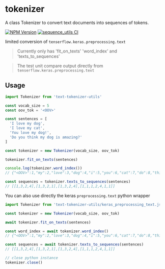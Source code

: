 # tokenizer
A class Tokenizer to convert text documents into sequences of tokens.

[![NPM Version](https://img.shields.io/npm/v/text-tokenizer-utils.svg)](https://www.npmjs.com/package/text-tokenizer-utils)
[![sequence_utils CI](https://github.com/syarul/tokenizer/actions/workflows/main-ci.yml/badge.svg)](https://github.com/syarul/tokenizer/actions/workflows/main-ci.yml)

limited conversion of `tenserflow.keras.preprocessing.text`

> Currently only has 'fit_on_texts' 'word_index' and 'texts_to_sequences'

> The test unit compare output directly from `tenserflow.keras.preprocessing.text`

## Usage

```js
import Tokenizer from 'text-tokenizer-utils'

const vocab_size = 5
const oov_tok = '<OOV>'

const sentences = [
  'I love my dog',
  'I love my cat',
  'You love my dog!',
  'Do you think my dog is amazing?'
]

const tokenizer = new Tokenizer(vocab_size, oov_tok)

tokenizer.fit_on_texts(sentences)

console.log(tokenizer.word_index())
// {"<OOV>":1,"my":2,"love":3,"dog":4,"i":5,"you":6,"cat":7,"do":8,"think":9,"is":10,"amazing":11}

const sequences = tokenizer.texts_to_sequences(sentences)
// [[1,3,2,4],[1,3,2,1],[1,3,2,4],[1,1,1,2,4,1,1]]
```

You can also use directly the keras `preprocessing.text` python wrapper

```js
import Tokenizer from 'text-tokenizer-utils/keras_preprocessing_text.js'

const tokenizer = new Tokenizer(vocab_size, oov_tok)

await tokenizer.fit_on_texts(sentences)

const word_index = await tokenizer.word_index()
// {"<OOV>":1,"my":2,"love":3,"dog":4,"i":5,"you":6,"cat":7,"do":8,"think":9,"is":10,"amazing":11}

const sequences = await tokenizer.texts_to_sequences(sentences)
// [[1,3,2,4],[1,3,2,1],[1,3,2,4],[1,1,1,2,4,1,1]]

// close python instance
tokenizer.close()
```